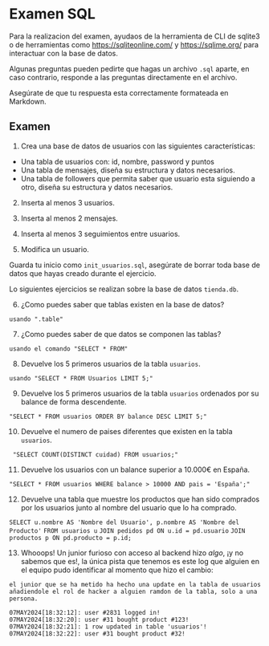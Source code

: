 # Examen SQL

Para la realizacion del examen, ayudaos de la herramienta de CLI de sqlite3 o de herramientas como https://sqliteonline.com/ y https://sqlime.org/ para interactuar con la base de datos.

Algunas preguntas pueden pedirte que hagas un archivo `.sql` aparte, en caso contrario, responde a las preguntas directamente en el archivo.

Asegúrate de que tu respuesta esta correctamente formateada en Markdown.

## Examen

1. Crea una base de datos de usuarios con las siguientes características:
  - Una tabla de usuarios con: id, nombre, password y puntos
  - Una tabla de mensajes, diseña su estructura y datos necesarios.
  - Una tabla de followers que permita saber que usuario esta siguiendo a otro, diseña su estructura y datos necesarios.

2. Inserta al menos 3 usuarios.

3. Inserta al menos 2 mensajes.

4. Inserta al menos 3 seguimientos entre usuarios.

5. Modifica un usuario.

Guarda tu inicio como `init_usuarios.sql`, asegúrate de borrar toda base de datos que hayas creado durante el ejercicio.

Lo siguientes ejercicios se realizan sobre la base de datos `tienda.db`.

6. ¿Como puedes saber que tablas existen en la base de datos?

`usando ".table"`

7. ¿Como puedes saber de que datos se componen las tablas?

`usando el comando "SELECT * FROM"`

8. Devuelve los 5 primeros usuarios de la tabla `usuarios`.

`usando "SELECT * FROM Usuarios LIMIT 5;"`

9. Devuelve los 5 primeros usuarios de la tabla `usuarios` ordenados por su balance de forma descendente.

`"SELECT * FROM usuarios ORDER BY balance DESC LIMIT 5;"`

10. Devuelve el numero de paises diferentes que existen en la tabla `usuarios`.

` "SELECT COUNT(DISTINCT cuidad) FROM usuarios;"`

11. Devuelve los usuarios con un balance superior a 10.000€ en España.

`"SELECT * FROM usuarios WHERE balance > 10000 AND pais = 'España';"`

12. Devuelve una tabla que muestre los productos que han sido comprados por los usuarios junto al nombre del usuario que lo ha comprado.

`SELECT u.nombre AS 'Nombre del Usuario', p.nombre AS 'Nombre del Producto'`
`FROM usuarios u`
`JOIN pedidos pd ON u.id = pd.usuario`
`JOIN productos p ON pd.producto = p.id;`

13. Whooops! Un junior furioso con acceso al backend hizo *algo*, ¡y no sabemos que es!, la única pista que tenemos es este log que alguien en el equipo pudo identificar al momento que hizo el cambio:

`el junior que se ha metido ha hecho una update en la tabla de usuarios añadiendole el rol de hacker a alguien ramdon de la tabla, solo a una persona.`

~~~plain
07MAY2024[18:32:12]: user #2831 logged in!
07MAY2024[18:32:20]: user #31 bought product #123!
07MAY2024[18:32:21]: 1 row updated in table 'usuarios'!
07MAY2024[18:32:22]: user #31 bought product #32!
~~~
